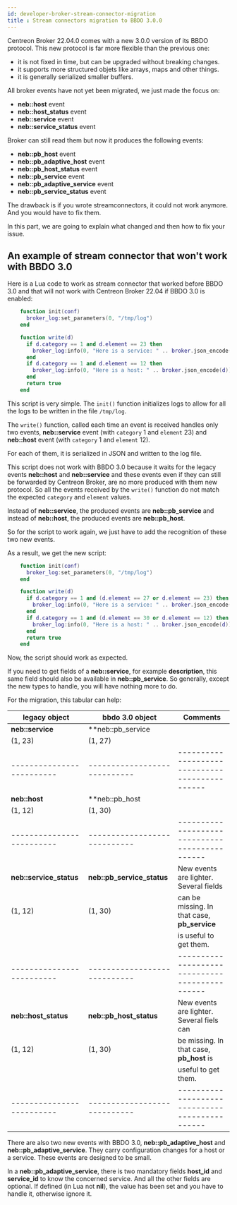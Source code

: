 ```yaml
---
id: developer-broker-stream-connector-migration
title : Stream connectors migration to BBDO 3.0.0
---
```


Centreon Broker 22.04.0 comes with a new 3.0.0 version of its BBDO protocol.
This new protocol is far more flexible than the previous one:
* it is not fixed in time, but can be upgraded without breaking changes.
* it supports more structured objets like arrays, maps and other things.
* it is generally serialized smaller buffers.

All broker events have not yet been migrated, we just made the focus on:
* **neb::host** event
* **neb::host\_status** event
* **neb::service** event
* **neb::service\_status** event

Broker can still read them but now it produces the following events:
* **neb::pb\_host** event
* **neb::pb\_adaptive\_host** event
* **neb::pb\_host\_status** event
* **neb::pb\_service** event
* **neb::pb\_adaptive\_service** event
* **neb::pb\_service\_status** event

The drawback is if you wrote streamconnectors, it could not work anymore. And
you would have to fix them.

In this part, we are going to explain what changed and then how to fix your
issue.

## An example of stream connector that won't work with BBDO 3.0

Here is a Lua code to work as stream connector that worked before BBDO 3.0 and
that will not work with Centreon Broker 22.04 if BBDO 3.0 is enabled:

```LUA
    function init(conf)
      broker_log:set_parameters(0, "/tmp/log")
    end

    function write(d)
      if d.category == 1 and d.element == 23 then
        broker_log:info(0, "Here is a service: " .. broker.json_encode(d))
      end
      if d.category == 1 and d.element == 12 then
        broker_log:info(0, "Here is a host: " .. broker.json_encode(d))
      end
      return true
    end
```

This script is very simple. The ``init()`` function initializes logs to allow
for all the logs to be written in the file ``/tmp/log``.

The ``write()`` function, called each time an event is received handles only two
events, **neb::service** event (with ``category`` 1 and ``element`` 23) and
**neb::host** event (with ``category`` 1 and ``element`` 12).

For each of them, it is serialized in JSON and written to the log file.

This script does not work with BBDO 3.0 because it waits for the legacy events
**neb::host** and **neb::service** and these events even if they can still be
forwarded by Centreon Broker, are no more produced with them new protocol. So
all the events received by the ``write()`` function do not match the expected
``category`` and ``element`` values.

Instead of **neb::service**, the produced events are **neb::pb_service** and
instead of **neb::host**, the produced events are **neb::pb_host**.

So for the script to work again, we just have to add the recognition of these
two new events.

As a result, we get the new script:

```LUA
    function init(conf)
      broker_log:set_parameters(0, "/tmp/log")
    end

    function write(d)
      if d.category == 1 and (d.element == 27 or d.element == 23) then
        broker_log:info(0, "Here is a service: " .. broker.json_encode(d))
      end
      if d.category == 1 and (d.element == 30 or d.element == 12) then
        broker_log:info(0, "Here is a host: " .. broker.json_encode(d))
      end
      return true
    end
```

Now, the script should work as expected.

If you need to get fields of a **neb::service**, for example **description**,
this same field should also be available in **neb::pb_service**. So generally,
except the new types to handle, you will have nothing more to do.

For the migration, this tabular can help:

| **legacy object**       | **bbdo 3.0 object**        |     **Comments**                             |
|-------------------------|----------------------------|----------------------------------------------|
| **neb::service**        | **neb::pb_service          |                                              |
|   (1, 23)               |     (1, 27)                |                                              |
|-------------------------|----------------------------|----------------------------------------------|
| **neb::host**           | **neb::pb_host             |                                              |
|   (1, 12)               |     (1, 30)                |                                              |
|-------------------------|----------------------------|----------------------------------------------|
| **neb::service_status** | **neb::pb_service_status** | New events are lighter. Several fields       |
|   (1, 12)               |     (1, 30)                | can be missing. In that case, **pb_service** |
|                         |                            | is useful to get them.                       |
|-------------------------|----------------------------|----------------------------------------------|
| **neb::host_status**    | **neb::pb_host_status**    | New events are lighter. Several fiels can    |
|   (1, 12)               |     (1, 30)                | be missing. In that case, **pb_host** is     |
|                         |                            | useful to get them.                          |
|-------------------------|----------------------------|----------------------------------------------|

There are also two new events with BBDO 3.0, **neb::pb_adaptive_host** and
**neb::pb_adaptive_service**. They carry configuration changes for a host or a
service. These events are designed to be small.

In a **neb::pb_adaptive_service**, there is two mandatory fields **host\_id**
and **service\_id** to know the concerned service. And all the other fields are
optional. If defined (in Lua not **nil**), the value has been set and you have
to handle it, otherwise ignore it.
